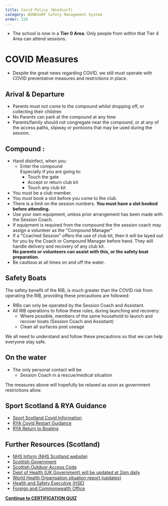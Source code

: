 ```yaml
---
title: Covid Policy (Windsurf)
category: WINDSURF Safety Management System
order: 228
---
```


- The school is now in a **Tier 0 Area**. Only people from within that Tier 4 Area can attend sessions.


# COVID Measures

- Despite the great news regarding COVID, we still must operate with COVID preventative measures and restrictions in place.


## Arival & Departure

- Parents must not come to the compound whilst dropping off, or collecting their children
- No Parents can park at the compound at any time
- Parents/family should not congregate near the compound, or at any of the access paths, slipway or pontoons that may be used during the session.

## Compound :

- Hand disinfect, when you: 
  - Enter the compound <br />Especially if you are going to:  
    - Touch the gate
    - Accept or return club kit
    - Touch any club kit 
- You must be a club member.
- You must book a slot before you come to the club.
- There is a limit on the session numbers. **You must have a slot booked before attending.**
- Use your own equipment, unless prior arrangement has been made with the Session Coach.
- If equipment is required from the compound the the session coach may assign a volunteer as the "Compound Manager"
- If a "Coached Session" offers the use of club kit, then it will be layed out for you by the Coach or Compound Manager before hand. They will handle delivery and recovery of any club kit. <br />**No parents or volunteers can assist with this, or the safety boat preparation.**
- Be cautious at all times on and off the water.

## Safety Boats
The safety benefit of the RIB, is much greater than the COVID risk from operating the RIB, providing these precautions are followed:

- RIBs can only be operated by the Session Coach and Assistant.
- All RIB operations to follow these rules, during launching and recovery:
  - Where possible, members of the same household to launch and recover boats (Session Coach and Assistant)
  - Clean all surfaces post useage

We all need to understand and follow these precautions so that we can help everyone stay safe.

## On the water
- The only personal contact will be
    - Session Coach in a rescue/medical situation

The measures above will hopefully be relaxed as soon as government restrictions allow.



## Sport Scotland & RYA Guidance
- [Sport Scotland Covid Information](https://sportscotland.org.uk/covid-19/)
- [RYA Covid Restart Guidance](https://www.rya.org.uk/training-support/Pages/covid-19-return-to-boating-guidance.aspx)
- [RYA Return to Boating](https://www.rya.org.uk/scotland/representation/Pages/Return-to-Boating.aspx)

## Further Resources (Scotland)

- [NHS Inform (NHS Scotland website)](https://www.nhs.uk/conditions/coronavirus-covid-19/) 
- [Scottish Government](https://www.gov.scot/coronavirus-covid-19/)
- [Scottish Outdoor Access Code](https://www.outdooraccess-scotland.scot/) 
- [Dept of Health (UK Government) will be updated at 2pm daily](https://www.gov.uk/government/topical-events/coronavirus-covid-19-uk-government-response)
- [World Health Organisation situation report (updates)](https://www.who.int/emergencies/diseases/novel-coronavirus-2019/situation-reports/) 
- [Health and Safety Executive (HSE)](https://www.hse.gov.uk/news/coronavirus.htm)
- [Foreign and Commonwealth Office](https://www.gov.uk/guidance/travel-advice-novel-coronavirus) 

**[Continue to CERTIFICATION QUIZ](/clyde/Content/229-WINDSURF_SMS_QUIZ/)**
